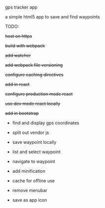 gps tracker app

a simple html5 app to save and find waypoints


TODO:

~~host on https~~

~~build with webpack~~

~~add watcher~~

~~add webpack file versioning~~

~~configure caching directives~~

~~add in react~~

~~configure production mode react~~

~~use dev mode react locally~~

~~add in bootstrap~~

- find and display gps coordinates

- split out vendor js

- save waypoint locally

- list and select waypoint

- navigate to waypoint

- add minification

- cache for offline use

- remove menubar

- save as app icon
